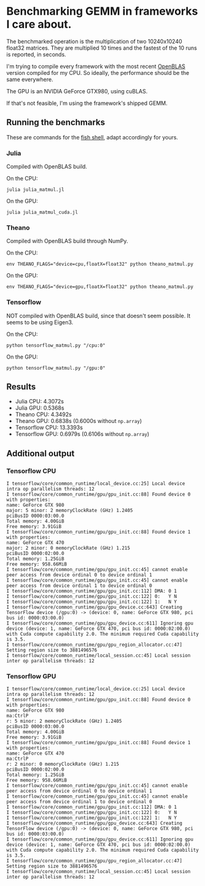 # Benchmarking GEMM in frameworks I care about.

The benchmarked operation is the multiplication of two 10240x10240 float32 matrices.
They are multiplied 10 times and the fastest of the 10 runs is reported, in seconds.

I'm trying to compile every framework with the most recent [OpenBLAS](http://www.openblas.net) version compiled for my CPU.
So ideally, the performance should be the same everywhere.

The GPU is an NVIDIA GeForce GTX980, using cuBLAS.

If that's not feasible, I'm using the framework's shipped GEMM.

## Running the benchmarks

These are commands for the [fish shell](http://fishshell.com), adapt accordingly for yours.

### Julia

Compiled with OpenBLAS build.

On the CPU:

```
julia julia_matmul.jl
```

On the GPU:

```
julia julia_matmul_cuda.jl
```

### Theano

Compiled with OpenBLAS build through NumPy.

On the CPU:

```
env THEANO_FLAGS="device=cpu,floatX=float32" python theano_matmul.py
```

On the GPU:

```
env THEANO_FLAGS="device=gpu,floatX=float32" python theano_matmul.py
```

### Tensorflow

NOT compiled with OpenBLAS build, since that doesn't seem possible. It seems to be using Eigen3.

On the CPU:

```
python tensorflow_matmul.py "/cpu:0"
```

On the GPU:

```
python tensorflow_matmul.py "/gpu:0"
```

## Results

- Julia CPU: 4.3072s
- Julia GPU: 0.5368s
- Theano CPU: 4.3492s
- Theano GPU: 0.6838s (0.6000s without `np.array`)
- Tensorflow CPU: 13.3393s
- Tensorflow GPU: 0.6979s  (0.6106s without `np.array`)

## Additional output

### Tensorflow CPU

```
I tensorflow/core/common_runtime/local_device.cc:25] Local device intra op parallelism threads: 12
I tensorflow/core/common_runtime/gpu/gpu_init.cc:88] Found device 0 with properties: 
name: GeForce GTX 980
major: 5 minor: 2 memoryClockRate (GHz) 1.2405
pciBusID 0000:03:00.0
Total memory: 4.00GiB
Free memory: 3.91GiB
I tensorflow/core/common_runtime/gpu/gpu_init.cc:88] Found device 1 with properties: 
name: GeForce GTX 470
major: 2 minor: 0 memoryClockRate (GHz) 1.215
pciBusID 0000:02:00.0
Total memory: 1.25GiB
Free memory: 958.66MiB
I tensorflow/core/common_runtime/gpu/gpu_init.cc:45] cannot enable peer access from device ordinal 0 to device ordinal 1
I tensorflow/core/common_runtime/gpu/gpu_init.cc:45] cannot enable peer access from device ordinal 1 to device ordinal 0
I tensorflow/core/common_runtime/gpu/gpu_init.cc:112] DMA: 0 1 
I tensorflow/core/common_runtime/gpu/gpu_init.cc:122] 0:   Y N 
I tensorflow/core/common_runtime/gpu/gpu_init.cc:122] 1:   N Y 
I tensorflow/core/common_runtime/gpu/gpu_device.cc:643] Creating TensorFlow device (/gpu:0) -> (device: 0, name: GeForce GTX 980, pci bus id: 0000:03:00.0)
I tensorflow/core/common_runtime/gpu/gpu_device.cc:611] Ignoring gpu device (device: 1, name: GeForce GTX 470, pci bus id: 0000:02:00.0) with Cuda compute capability 2.0. The minimum required Cuda capability is 3.5.
I tensorflow/core/common_runtime/gpu/gpu_region_allocator.cc:47] Setting region size to 3881496576
I tensorflow/core/common_runtime/local_session.cc:45] Local session inter op parallelism threads: 12
```

### Tensorflow GPU

```
I tensorflow/core/common_runtime/local_device.cc:25] Local device intra op parallelism threads: 12
I tensorflow/core/common_runtime/gpu/gpu_init.cc:88] Found device 0 with properties: 
name: GeForce GTX 980
ma:CtrlP
r: 5 minor: 2 memoryClockRate (GHz) 1.2405
pciBusID 0000:03:00.0
Total memory: 4.00GiB
Free memory: 3.91GiB
I tensorflow/core/common_runtime/gpu/gpu_init.cc:88] Found device 1 with properties: 
name: GeForce GTX 470
ma:CtrlP
r: 2 minor: 0 memoryClockRate (GHz) 1.215
pciBusID 0000:02:00.0
Total memory: 1.25GiB
Free memory: 958.66MiB
I tensorflow/core/common_runtime/gpu/gpu_init.cc:45] cannot enable peer access from device ordinal 0 to device ordinal 1
I tensorflow/core/common_runtime/gpu/gpu_init.cc:45] cannot enable peer access from device ordinal 1 to device ordinal 0
I tensorflow/core/common_runtime/gpu/gpu_init.cc:112] DMA: 0 1 
I tensorflow/core/common_runtime/gpu/gpu_init.cc:122] 0:   Y N 
I tensorflow/core/common_runtime/gpu/gpu_init.cc:122] 1:   N Y 
I tensorflow/core/common_runtime/gpu/gpu_device.cc:643] Creating TensorFlow device (/gpu:0) -> (device: 0, name: GeForce GTX 980, pci bus id: 0000:03:00.0)
I tensorflow/core/common_runtime/gpu/gpu_device.cc:611] Ignoring gpu device (device: 1, name: GeForce GTX 470, pci bus id: 0000:02:00.0) with Cuda compute capability 2.0. The minimum required Cuda capability is 3.5.
I tensorflow/core/common_runtime/gpu/gpu_region_allocator.cc:47] Setting region size to 3881496576
I tensorflow/core/common_runtime/local_session.cc:45] Local session inter op parallelism threads: 12
```
